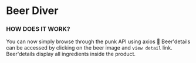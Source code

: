 # Beer Diver

### HOW DOES IT WORK?

You can now simply browse through the punk API using axios :beer:
Beer'details can be accessed by clicking on the beer image and `view detail` link.
Beer'details display all ingredients inside the product.
